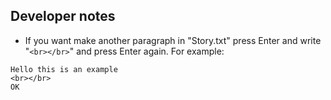 ## Developer notes
* If you want make another paragraph in "Story.txt" press Enter and write "```<br></br>```" and press Enter again. For example:
```
Hello this is an example
<br></br>
OK
```
